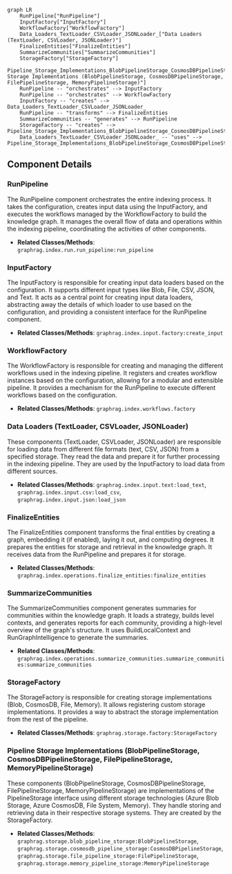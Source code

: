 ```mermaid
graph LR
    RunPipeline["RunPipeline"]
    InputFactory["InputFactory"]
    WorkflowFactory["WorkflowFactory"]
    Data_Loaders_TextLoader_CSVLoader_JSONLoader_["Data Loaders (TextLoader, CSVLoader, JSONLoader)"]
    FinalizeEntities["FinalizeEntities"]
    SummarizeCommunities["SummarizeCommunities"]
    StorageFactory["StorageFactory"]
    Pipeline_Storage_Implementations_BlobPipelineStorage_CosmosDBPipelineStorage_FilePipelineStorage_MemoryPipelineStorage_["Pipeline Storage Implementations (BlobPipelineStorage, CosmosDBPipelineStorage, FilePipelineStorage, MemoryPipelineStorage)"]
    RunPipeline -- "orchestrates" --> InputFactory
    RunPipeline -- "orchestrates" --> WorkflowFactory
    InputFactory -- "creates" --> Data_Loaders_TextLoader_CSVLoader_JSONLoader_
    RunPipeline -- "transforms" --> FinalizeEntities
    SummarizeCommunities -- "generates" --> RunPipeline
    StorageFactory -- "creates" --> Pipeline_Storage_Implementations_BlobPipelineStorage_CosmosDBPipelineStorage_FilePipelineStorage_MemoryPipelineStorage_
    Data_Loaders_TextLoader_CSVLoader_JSONLoader_ -- "uses" --> Pipeline_Storage_Implementations_BlobPipelineStorage_CosmosDBPipelineStorage_FilePipelineStorage_MemoryPipelineStorage_
```

## Component Details

### RunPipeline
The RunPipeline component orchestrates the entire indexing process. It takes the configuration, creates input data using the InputFactory, and executes the workflows managed by the WorkflowFactory to build the knowledge graph. It manages the overall flow of data and operations within the indexing pipeline, coordinating the activities of other components.
- **Related Classes/Methods**: `graphrag.index.run.run_pipeline:run_pipeline`

### InputFactory
The InputFactory is responsible for creating input data loaders based on the configuration. It supports different input types like Blob, File, CSV, JSON, and Text. It acts as a central point for creating input data loaders, abstracting away the details of which loader to use based on the configuration, and providing a consistent interface for the RunPipeline component.
- **Related Classes/Methods**: `graphrag.index.input.factory:create_input`

### WorkflowFactory
The WorkflowFactory is responsible for creating and managing the different workflows used in the indexing pipeline. It registers and creates workflow instances based on the configuration, allowing for a modular and extensible pipeline. It provides a mechanism for the RunPipeline to execute different workflows based on the configuration.
- **Related Classes/Methods**: `graphrag.index.workflows.factory`

### Data Loaders (TextLoader, CSVLoader, JSONLoader)
These components (TextLoader, CSVLoader, JSONLoader) are responsible for loading data from different file formats (text, CSV, JSON) from a specified storage. They read the data and prepare it for further processing in the indexing pipeline. They are used by the InputFactory to load data from different sources.
- **Related Classes/Methods**: `graphrag.index.input.text:load_text`, `graphrag.index.input.csv:load_csv`, `graphrag.index.input.json:load_json`

### FinalizeEntities
The FinalizeEntities component transforms the final entities by creating a graph, embedding it (if enabled), laying it out, and computing degrees. It prepares the entities for storage and retrieval in the knowledge graph. It receives data from the RunPipeline and prepares it for storage.
- **Related Classes/Methods**: `graphrag.index.operations.finalize_entities:finalize_entities`

### SummarizeCommunities
The SummarizeCommunities component generates summaries for communities within the knowledge graph. It loads a strategy, builds level contexts, and generates reports for each community, providing a high-level overview of the graph's structure. It uses BuildLocalContext and RunGraphIntelligence to generate the summaries.
- **Related Classes/Methods**: `graphrag.index.operations.summarize_communities.summarize_communities:summarize_communities`

### StorageFactory
The StorageFactory is responsible for creating storage implementations (Blob, CosmosDB, File, Memory). It allows registering custom storage implementations. It provides a way to abstract the storage implementation from the rest of the pipeline.
- **Related Classes/Methods**: `graphrag.storage.factory:StorageFactory`

### Pipeline Storage Implementations (BlobPipelineStorage, CosmosDBPipelineStorage, FilePipelineStorage, MemoryPipelineStorage)
These components (BlobPipelineStorage, CosmosDBPipelineStorage, FilePipelineStorage, MemoryPipelineStorage) are implementations of the PipelineStorage interface using different storage technologies (Azure Blob Storage, Azure CosmosDB, File System, Memory). They handle storing and retrieving data in their respective storage systems. They are created by the StorageFactory.
- **Related Classes/Methods**: `graphrag.storage.blob_pipeline_storage:BlobPipelineStorage`, `graphrag.storage.cosmosdb_pipeline_storage:CosmosDBPipelineStorage`, `graphrag.storage.file_pipeline_storage:FilePipelineStorage`, `graphrag.storage.memory_pipeline_storage:MemoryPipelineStorage`
